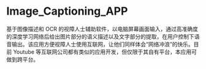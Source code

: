 # Image_Captioning_APP
基于图像描述和 OCR 的视障人士辅助软件，以电脑屏幕画面输入，通过高准确度的深度学习网络后给出图片部分的语义描述以及文字部分的提取，在用户控制下语音输出。该应用方便视障人士使用互联网，让他们同样体会“网络冲浪”的快乐。目前 Youtube 等互联网公司都有类似的应用开发，但仅限于其自有平台，本应用可做到跨平台。

